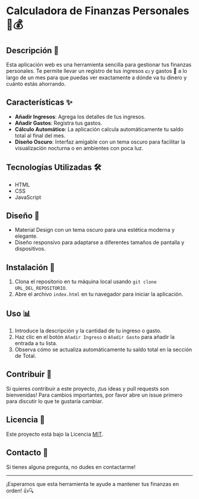 # Calculadora de Finanzas Personales 🧮💰

## Descripción 📝
Esta aplicación web es una herramienta sencilla para gestionar tus finanzas personales. Te permite llevar un registro de tus ingresos 💵 y gastos 💸 a lo largo de un mes para que puedas ver exactamente a dónde va tu dinero y cuánto estás ahorrando.

## Características ✨
- **Añadir Ingresos**: Agrega los detalles de tus ingresos.
- **Añadir Gastos**: Registra tus gastos.
- **Cálculo Automático**: La aplicación calcula automáticamente tu saldo total al final del mes.
- **Diseño Oscuro**: Interfaz amigable con un tema oscuro para facilitar la visualización nocturna o en ambientes con poca luz.

## Tecnologías Utilizadas 🛠️
- HTML
- CSS
- JavaScript

## Diseño 🎨
- Material Design con un tema oscuro para una estética moderna y elegante.
- Diseño responsivo para adaptarse a diferentes tamaños de pantalla y dispositivos.

## Instalación 🚀
1. Clona el repositorio en tu máquina local usando `git clone URL_DEL_REPOSITORIO`.
2. Abre el archivo `index.html` en tu navegador para iniciar la aplicación.

## Uso 📊
1. Introduce la descripción y la cantidad de tu ingreso o gasto.
2. Haz clic en el botón `Añadir Ingreso` o `Añadir Gasto` para añadir la entrada a tu lista.
3. Observa cómo se actualiza automáticamente tu saldo total en la sección de Total.

## Contribuir 🤝
Si quieres contribuir a este proyecto, ¡tus ideas y pull requests son bienvenidas! Para cambios importantes, por favor abre un issue primero para discutir lo que te gustaría cambiar.

## Licencia 📄
Este proyecto está bajo la Licencia [MIT](URL_DE_LA_LICENCIA).

## Contacto 📧
Si tienes alguna pregunta, no dudes en contactarme!

---

¡Esperamos que esta herramienta te ayude a mantener tus finanzas en orden! 👍🔍
